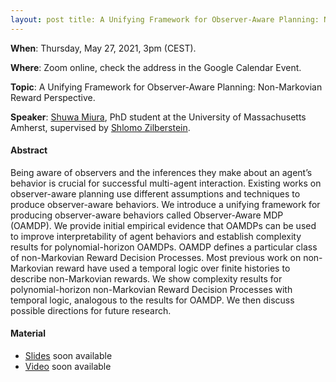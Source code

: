 ```yaml
---
layout: post title: A Unifying Framework for Observer-Aware Planning: Non-Markovian Reward Perspective
---
```


**When**:  Thursday, May 27, 2021, 3pm (CEST).

**Where**: Zoom online, check the address in the Google Calendar Event.

**Topic**: A Unifying Framework for Observer-Aware Planning: Non-Markovian Reward Perspective.

**Speaker**: [Shuwa Miura](https://orcid.org/0000-0001-8970-2428), PhD student at the University of Massachusetts
Amherst, supervised by [Shlomo Zilberstein](https://groups.cs.umass.edu/shlomo/).

#### Abstract

Being aware of observers and the inferences they make about an agent’s behavior is crucial for successful multi-agent
interaction. Existing works on observer-aware planning use different assumptions and techniques to produce
observer-aware behaviors. We introduce a unifying framework for producing observer-aware behaviors called Observer-Aware
MDP (OAMDP). We provide initial empirical evidence that OAMDPs can be used to improve interpretability of agent
behaviors and establish complexity results for polynomial-horizon OAMDPs. OAMDP defines a particular class of
non-Markovian Reward Decision Processes. Most previous work on non-Markovian reward have used a temporal logic over
finite histories to describe non-Markovian rewards. We show complexity results for polynomial-horizon non-Markovian
Reward Decision Processes with temporal logic, analogous to the results for OAMDP. We then discuss possible directions
for future research.

#### Material

- [Slides]() soon available
- [Video]() soon available
